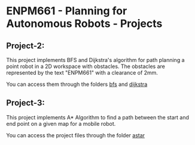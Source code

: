 # ENPM661 - Planning for Autonomous Robots - Projects

## Project-2:

This project implements BFS and Dijkstra's algorithm for path planning a point robot in a 2D workspace with obstacles. The obstacles are represented by the text "ENPM661" with a clearance of 2mm.

You can access them through the folders [bfs](../PathPlanning/path_planning_algorithms/bfs/) and [dijkstra](../PathPlanning/path_planning_algorithms/dijkstra/)


## Project-3:

This project implements A* Algorithm to find a path between the start and end point on a given map for a mobile robot.

You can access the project files through the folder [astar](https://github.com/siddhant-code/PathPlanning/tree/main/path_planning_algorithms/astar)
